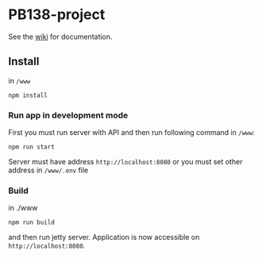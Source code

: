 # PB138-project

See the [wiki](https://github.com/mik-jozef/PB138-project/wiki) for documentation.


## Install
in `/www`

```npm install```

### Run app in development mode
First you must run server with API and then run following command in `/www`:

```npm run start```

Server must have address ```http://localhost:8080``` or you must set other address in `/www/.env` file

### Build

in ./www

```npm run build```

and then run jetty server. Application is now accessible on `http://localhost:8080`.
